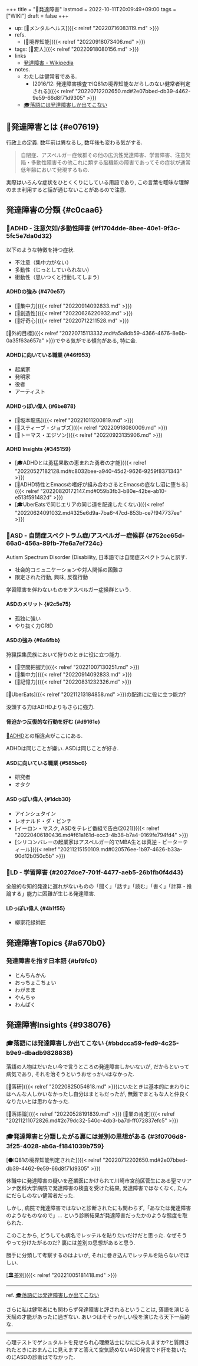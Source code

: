 +++
title = "📝発達障害"
lastmod = 2022-10-11T20:09:49+09:00
tags = ["WIKI"]
draft = false
+++

-   up: [📁メンタルヘルス]({{< relref "20220716083119.md" >}})
-   refs.
    -   [📝境界知能]({{< relref "20220918073406.md" >}})
-   tags: [🔖変人]({{< relref "20220918080156.md" >}})
-   links
    -   [発達障害 - Wikipedia](https://ja.wikipedia.org/wiki/%E7%99%BA%E9%81%94%E9%9A%9C%E5%AE%B3)
-   notes.
    -   わたしは健常者である.
        -   [2016/12: 発達障害検査でIQ81の境界知能なだらしのない健常者判定される]({{< relref "20220712202650.md#2e07bbed-db39-4462-9e59-66d8f71d9305" >}})
    -   [🎓落語には発達障害しか出てこない](#bbdcca59-fed9-4c25-b9e9-dbadb9828838)


## 📝発達障害とは {#e07619}

行政上の定義. 数年前は異なるし, 数年後も変わる気がする.

> 自閉症、アスペルガー症候群その他の広汎性発達障害、学習障害、注意欠陥・多動性障害その他これに類する脳機能の障害であってその症状が通常低年齢において発現するもの.

実際はいろんな症状をひとくくりにしている用語であり, この言葉を曖昧な理解のまま利用すると話が通じないことがあるので注意.


## 発達障害の分類 {#c0caa6}


### 📝ADHD - 注意欠如/多動性障害 {#f1704dde-8bee-40e1-9f3c-5fc5e7da0d32}

以下のような特徴を持つ症状.

-   不注意（集中力がない）
-   多動性（じっとしていられない）
-   衝動性（思いつくと行動してしまう）


#### ADHDの強み {#470e57}

-   [📝集中力]({{< relref "20220914092833.md" >}})
-   [📝創造性]({{< relref "20220626220932.md" >}})
-   [📝好奇心]({{< relref "20220712211528.md" >}})

[📝外的目標]({{< relref "20220715113332.md#a5a8db59-4366-4676-8e6b-0a35f63a657a" >}})でやる気がでる傾向がある, 特に金.


#### ADHDに向いている職業 {#46f953}

-   起業家
-   発明家
-   役者
-   アーティスト


#### ADHDっぽい偉人 {#6be878}

-   [📝坂本龍馬]({{< relref "20221011200819.md" >}})
-   [👨スティーブ・ジョブズ]({{< relref "20220918080009.md" >}})
-   [👨トーマス・エジソン]({{< relref "20220923135906.md" >}})


#### ADHD Insights {#345159}

-   [🎓ADHDとは勇猛果敢の恵まれた勇者の才能]({{< relref "20220527182128.md#c8032bee-a940-45d2-9626-9259f8371343" >}})
-   [🤔ADHD特性とEmacsの嗜好が組み合わさるとEmacsの底なし沼に堕ちる]({{< relref "20220820172147.md#059b3fb3-b80e-42be-ab10-e513f591482d" >}})
-   [🎓UberEatsで同じエリアの同じ道を配達したくない]({{< relref "20220624091032.md#325e6d9a-7ba6-47cd-853b-ce7f947737ee" >}})


### 📝ASD - 自閉症スペクトラム症/アスペルガー症候群 {#752cc65d-66a0-456a-89fb-7fe6a7ef724c}

Autism Spectrum Disorder (Disability, 日本語では自閉症スペクトラムと訳す.

-   社会的コミュニケーションや対人関係の困難さ
-   限定された行動, 興味, 反復行動

学習障害を伴わないものをアスペルガー症候群という.


#### ASDのメリット {#2c5e75}

-   孤独に強い
-   やり抜く力GRID


#### ASDの強み {#6a6fbb}

狩猟採集民族において狩りのときに役に立つ能力.

-   [📝空間把握力]({{< relref "20221007130251.md" >}})
-   [📝集中力]({{< relref "20220914092833.md" >}})
-   [📝記憶力]({{< relref "20220831232326.md" >}})

[📝UberEats]({{< relref "20211213184858.md" >}})の配達にに役に立つ能力?

没頭する力はADHDよりもさらに強力.


#### 脅迫かつ反復的な行動を好む {#d9161e}

[📝ADHD](#f1704dde-8bee-40e1-9f3c-5fc5e7da0d32)との相違点がここにある.

ADHDは同じことが嫌い. ASDは同じことが好き.


#### ASDに向いている職業 {#585bc6}

-   研究者
-   オタク


#### ASDっぽい偉人 {#1dcb30}

-   アインシュタイン
-   レオナルド・ダ・ビンチ
-   [イーロン・マスク, ASDをテレビ番組で告白(2021)]({{< relref "20220406180436.md#f61a161d-ecc3-4b38-b7a4-0169fe794fd4" >}})
-   [シリコンバレーの起業家はアスペルガー的でMBA生とは真逆 - ピーターティール]({{< relref "20211215150109.md#020576ee-1b97-4626-b33a-90d12b050d5b" >}})


### 📝LD - 学習障害 {#2027dce7-701f-4477-aeb5-26b1fb0f4d43}

全般的な知的発達に遅れがないものの「聞く」「話す」「読む」「書く」「計算・推論する」能力に困難が生じる発達障害.


#### LDっぽい偉人 {#4b1f55}

-   柳家花緑師匠


## 発達障害Topics {#a670b0}


### 発達障害を指す日本語 {#bf9fc0}

-   とんちんかん
-   おっちょこちょい
-   わがまま
-   やんちゃ
-   わんぱく


## 発達障害Insights {#938076}


### 🎓落語には発達障害しか出てこない {#bbdcca59-fed9-4c25-b9e9-dbadb9828838}

落語の人物はだいたい今で言うところの発達障害しかいないが, だからといって病気であり, それを治そうというおせっかいはなかった.

[🔖落研]({{< relref "20220825054618.md" >}})にいたときは基本的にまわりにはへんな人しかいなかったし自分はまともだったが, 無難でまともな人と仲良くなりたいとは思わなかった.

[🔖落語論]({{< relref "20220528191839.md" >}}) [🔖業の肯定]({{< relref "20211211072826.md#2c79dc32-540c-4db3-ba7d-ff072837efc5" >}})


### 🎓発達障害と分類したがる裏には差別の思想がある {#3f0706d8-3f25-4028-ab6a-f1841039b759}

[⚫IQ81の境界知能判定された]({{< relref "20220712202650.md#2e07bbed-db39-4462-9e59-66d8f71d9305" >}})

休職中に発達障害の疑いを産業医にかけられて川崎市宮前区菅生にある聖マリアンナ医科大学病院で発達障害の検査を受けた結果, 発達障害ではなくなく, たんにだらしのない健常者だった.

しかし, 病院で発達障害ではないと診断されたにも関わらず,「あなたは発達障害のようなものなので」... という診断結果が発達障害だったかのような態度を取られた.

このことから, どうしても病名でレッテルを貼りたいだけだと思った. なぜそうやって分けたがるのだ? 裏には差別の思想があると思う.

勝手に分類して考察するのはよいが, それに巻き込んでレッテルを貼らないでほしい.

[🏛差別]({{< relref "20221005181418.md" >}})

---

ref. [🎓落語には発達障害しか出てこない](#bbdcca59-fed9-4c25-b9e9-dbadb9828838)

さらに私は健常者にも関わらず発達障害と評されるということは, 落語を演じる天賦の才能があったに過ぎない. あいつはそそっかしい役を演じたら天下一品的な.

---

心理テストでゲシュタルトを見せられ心理療法士になににみえますか?と質問されたときにおまんこに見えますと答えて空気読めないASD発言でド肝を抜いたのにASDの診断はでなかった.
